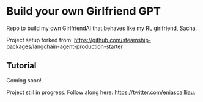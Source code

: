 # Build your own Girlfriend GPT 

Repo to build my own GirlfriendAI that behaves like my RL girlfriend, Sacha.

Project setup forked from: https://github.com/steamship-packages/langchain-agent-production-starter

## Tutorial 

Coming soon! 

Project still in progress. Follow along here: https://twitter.com/eniascailliau.
